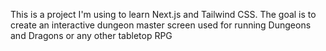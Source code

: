 This is a project I'm using to learn Next.js and Tailwind CSS. The goal is to create an interactive dungeon master screen used for running Dungeons and Dragons or any other tabletop RPG

